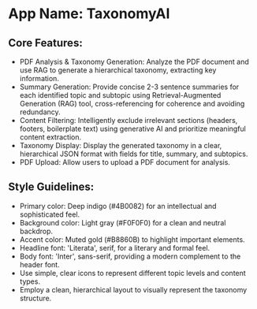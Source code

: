 # **App Name**: TaxonomyAI

## Core Features:

- PDF Analysis & Taxonomy Generation: Analyze the PDF document and use RAG to generate a hierarchical taxonomy, extracting key information.
- Summary Generation: Provide concise 2-3 sentence summaries for each identified topic and subtopic using Retrieval-Augmented Generation (RAG) tool, cross-referencing for coherence and avoiding redundancy.
- Content Filtering: Intelligently exclude irrelevant sections (headers, footers, boilerplate text) using generative AI and prioritize meaningful content extraction.
- Taxonomy Display: Display the generated taxonomy in a clear, hierarchical JSON format with fields for title, summary, and subtopics.
- PDF Upload: Allow users to upload a PDF document for analysis.

## Style Guidelines:

- Primary color: Deep indigo (#4B0082) for an intellectual and sophisticated feel.
- Background color: Light gray (#F0F0F0) for a clean and neutral backdrop.
- Accent color: Muted gold (#B8860B) to highlight important elements.
- Headline font: 'Literata', serif, for a literary and formal feel.
- Body font: 'Inter', sans-serif, providing a modern complement to the header font.
- Use simple, clear icons to represent different topic levels and content types.
- Employ a clean, hierarchical layout to visually represent the taxonomy structure.
